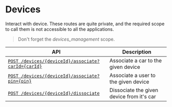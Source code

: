 # Devices

Interact with device. These routes are quite private, and the required scope to call them is not accessible to all the applications.

> Don't forget the *devices_management* scope.

|API|Description|
|---|---|
|[`POST /devices/{deviceId}/associate?carId={carId}`](associate_car.md)|Associate a car to the given device|
|[`POST /devices/{deviceId}/associate?pin={pin}`](associate_user.md)|Associate a user to the given device|
|[`POST /devices/{deviceId}/dissociate`](dissoiate.md)|Dissociate the given device from it's car|
